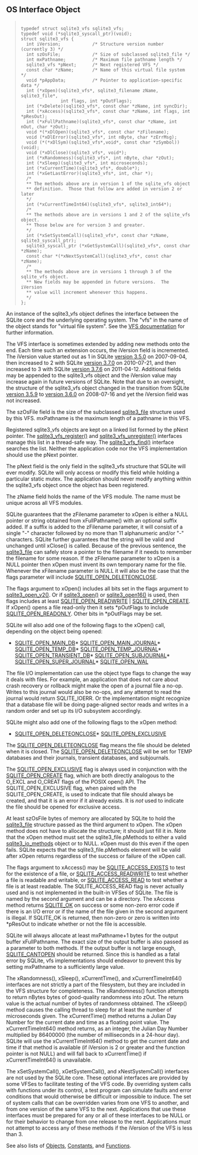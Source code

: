 ## OS Interface Object




> ```
> 
> typedef struct sqlite3_vfs sqlite3_vfs;
> typedef void (*sqlite3_syscall_ptr)(void);
> struct sqlite3_vfs {
>   int iVersion;            /* Structure version number (currently 3) */
>   int szOsFile;            /* Size of subclassed sqlite3_file */
>   int mxPathname;          /* Maximum file pathname length */
>   sqlite3_vfs *pNext;      /* Next registered VFS */
>   const char *zName;       /* Name of this virtual file system */
>   void *pAppData;          /* Pointer to application-specific data */
>   int (*xOpen)(sqlite3_vfs*, sqlite3_filename zName, sqlite3_file*,
>                int flags, int *pOutFlags);
>   int (*xDelete)(sqlite3_vfs*, const char *zName, int syncDir);
>   int (*xAccess)(sqlite3_vfs*, const char *zName, int flags, int *pResOut);
>   int (*xFullPathname)(sqlite3_vfs*, const char *zName, int nOut, char *zOut);
>   void *(*xDlOpen)(sqlite3_vfs*, const char *zFilename);
>   void (*xDlError)(sqlite3_vfs*, int nByte, char *zErrMsg);
>   void (*(*xDlSym)(sqlite3_vfs*,void*, const char *zSymbol))(void);
>   void (*xDlClose)(sqlite3_vfs*, void*);
>   int (*xRandomness)(sqlite3_vfs*, int nByte, char *zOut);
>   int (*xSleep)(sqlite3_vfs*, int microseconds);
>   int (*xCurrentTime)(sqlite3_vfs*, double*);
>   int (*xGetLastError)(sqlite3_vfs*, int, char *);
>   /*
>   ** The methods above are in version 1 of the sqlite_vfs object
>   ** definition.  Those that follow are added in version 2 or later
>   */
>   int (*xCurrentTimeInt64)(sqlite3_vfs*, sqlite3_int64*);
>   /*
>   ** The methods above are in versions 1 and 2 of the sqlite_vfs object.
>   ** Those below are for version 3 and greater.
>   */
>   int (*xSetSystemCall)(sqlite3_vfs*, const char *zName, sqlite3_syscall_ptr);
>   sqlite3_syscall_ptr (*xGetSystemCall)(sqlite3_vfs*, const char *zName);
>   const char *(*xNextSystemCall)(sqlite3_vfs*, const char *zName);
>   /*
>   ** The methods above are in versions 1 through 3 of the sqlite_vfs object.
>   ** New fields may be appended in future versions.  The iVersion
>   ** value will increment whenever this happens.
>   */
> };
> 
> ```



An instance of the sqlite3\_vfs object defines the interface between
the SQLite core and the underlying operating system. The "vfs"
in the name of the object stands for "virtual file system". See
the [VFS documentation](../vfs.html) for further information.


The VFS interface is sometimes extended by adding new methods onto
the end. Each time such an extension occurs, the iVersion field
is incremented. The iVersion value started out as 1 in
SQLite [version 3\.5\.0](../releaselog/3_5_0.html) on 2007\-09\-04, then increased to 2
with SQLite [version 3\.7\.0](../releaselog/3_7_0.html) on 2010\-07\-21, and then increased
to 3 with SQLite [version 3\.7\.6](../releaselog/3_7_6.html) on 2011\-04\-12\. Additional fields
may be appended to the sqlite3\_vfs object and the iVersion value
may increase again in future versions of SQLite.
Note that due to an oversight, the structure
of the sqlite3\_vfs object changed in the transition from
SQLite [version 3\.5\.9](../releaselog/3_5_9.html) to [version 3\.6\.0](../releaselog/3_6_0.html) on 2008\-07\-16
and yet the iVersion field was not increased.


The szOsFile field is the size of the subclassed [sqlite3\_file](../c3ref/file.html)
structure used by this VFS. mxPathname is the maximum length of
a pathname in this VFS.


Registered sqlite3\_vfs objects are kept on a linked list formed by
the pNext pointer. The [sqlite3\_vfs\_register()](../c3ref/vfs_find.html)
and [sqlite3\_vfs\_unregister()](../c3ref/vfs_find.html) interfaces manage this list
in a thread\-safe way. The [sqlite3\_vfs\_find()](../c3ref/vfs_find.html) interface
searches the list. Neither the application code nor the VFS
implementation should use the pNext pointer.


The pNext field is the only field in the sqlite3\_vfs
structure that SQLite will ever modify. SQLite will only access
or modify this field while holding a particular static mutex.
The application should never modify anything within the sqlite3\_vfs
object once the object has been registered.


The zName field holds the name of the VFS module. The name must
be unique across all VFS modules.




SQLite guarantees that the zFilename parameter to xOpen
is either a NULL pointer or string obtained
from xFullPathname() with an optional suffix added.
If a suffix is added to the zFilename parameter, it will
consist of a single "\-" character followed by no more than
11 alphanumeric and/or "\-" characters.
SQLite further guarantees that
the string will be valid and unchanged until xClose() is
called. Because of the previous sentence,
the [sqlite3\_file](../c3ref/file.html) can safely store a pointer to the
filename if it needs to remember the filename for some reason.
If the zFilename parameter to xOpen is a NULL pointer then xOpen
must invent its own temporary name for the file. Whenever the
xFilename parameter is NULL it will also be the case that the
flags parameter will include [SQLITE\_OPEN\_DELETEONCLOSE](../c3ref/c_open_autoproxy.html).


The flags argument to xOpen() includes all bits set in
the flags argument to [sqlite3\_open\_v2()](../c3ref/open.html). Or if [sqlite3\_open()](../c3ref/open.html)
or [sqlite3\_open16()](../c3ref/open.html) is used, then flags includes at least
[SQLITE\_OPEN\_READWRITE](../c3ref/c_open_autoproxy.html) \| [SQLITE\_OPEN\_CREATE](../c3ref/c_open_autoproxy.html).
If xOpen() opens a file read\-only then it sets \*pOutFlags to
include [SQLITE\_OPEN\_READONLY](../c3ref/c_open_autoproxy.html). Other bits in \*pOutFlags may be set.


SQLite will also add one of the following flags to the xOpen()
call, depending on the object being opened:


* [SQLITE\_OPEN\_MAIN\_DB](../c3ref/c_open_autoproxy.html)* [SQLITE\_OPEN\_MAIN\_JOURNAL](../c3ref/c_open_autoproxy.html)* [SQLITE\_OPEN\_TEMP\_DB](../c3ref/c_open_autoproxy.html)* [SQLITE\_OPEN\_TEMP\_JOURNAL](../c3ref/c_open_autoproxy.html)* [SQLITE\_OPEN\_TRANSIENT\_DB](../c3ref/c_open_autoproxy.html)* [SQLITE\_OPEN\_SUBJOURNAL](../c3ref/c_open_autoproxy.html)* [SQLITE\_OPEN\_SUPER\_JOURNAL](../c3ref/c_open_autoproxy.html)* [SQLITE\_OPEN\_WAL](../c3ref/c_open_autoproxy.html)



The file I/O implementation can use the object type flags to
change the way it deals with files. For example, an application
that does not care about crash recovery or rollback might make
the open of a journal file a no\-op. Writes to this journal would
also be no\-ops, and any attempt to read the journal would return
SQLITE\_IOERR. Or the implementation might recognize that a database
file will be doing page\-aligned sector reads and writes in a random
order and set up its I/O subsystem accordingly.


SQLite might also add one of the following flags to the xOpen method:


* [SQLITE\_OPEN\_DELETEONCLOSE](../c3ref/c_open_autoproxy.html)* [SQLITE\_OPEN\_EXCLUSIVE](../c3ref/c_open_autoproxy.html)



The [SQLITE\_OPEN\_DELETEONCLOSE](../c3ref/c_open_autoproxy.html) flag means the file should be
deleted when it is closed. The [SQLITE\_OPEN\_DELETEONCLOSE](../c3ref/c_open_autoproxy.html)
will be set for TEMP databases and their journals, transient
databases, and subjournals.


The [SQLITE\_OPEN\_EXCLUSIVE](../c3ref/c_open_autoproxy.html) flag is always used in conjunction
with the [SQLITE\_OPEN\_CREATE](../c3ref/c_open_autoproxy.html) flag, which are both directly
analogous to the O\_EXCL and O\_CREAT flags of the POSIX open()
API. The SQLITE\_OPEN\_EXCLUSIVE flag, when paired with the
SQLITE\_OPEN\_CREATE, is used to indicate that file should always
be created, and that it is an error if it already exists.
It is *not* used to indicate the file should be opened
for exclusive access.


At least szOsFile bytes of memory are allocated by SQLite
to hold the [sqlite3\_file](../c3ref/file.html) structure passed as the third
argument to xOpen. The xOpen method does not have to
allocate the structure; it should just fill it in. Note that
the xOpen method must set the sqlite3\_file.pMethods to either
a valid [sqlite3\_io\_methods](../c3ref/io_methods.html) object or to NULL. xOpen must do
this even if the open fails. SQLite expects that the sqlite3\_file.pMethods
element will be valid after xOpen returns regardless of the success
or failure of the xOpen call.




The flags argument to xAccess() may be [SQLITE\_ACCESS\_EXISTS](../c3ref/c_access_exists.html)
to test for the existence of a file, or [SQLITE\_ACCESS\_READWRITE](../c3ref/c_access_exists.html) to
test whether a file is readable and writable, or [SQLITE\_ACCESS\_READ](../c3ref/c_access_exists.html)
to test whether a file is at least readable. The SQLITE\_ACCESS\_READ
flag is never actually used and is not implemented in the built\-in
VFSes of SQLite. The file is named by the second argument and can be a
directory. The xAccess method returns [SQLITE\_OK](../rescode.html#ok) on success or some
non\-zero error code if there is an I/O error or if the name of
the file given in the second argument is illegal. If SQLITE\_OK
is returned, then non\-zero or zero is written into \*pResOut to indicate
whether or not the file is accessible.


SQLite will always allocate at least mxPathname\+1 bytes for the
output buffer xFullPathname. The exact size of the output buffer
is also passed as a parameter to both methods. If the output buffer
is not large enough, [SQLITE\_CANTOPEN](../rescode.html#cantopen) should be returned. Since this is
handled as a fatal error by SQLite, vfs implementations should endeavor
to prevent this by setting mxPathname to a sufficiently large value.


The xRandomness(), xSleep(), xCurrentTime(), and xCurrentTimeInt64()
interfaces are not strictly a part of the filesystem, but they are
included in the VFS structure for completeness.
The xRandomness() function attempts to return nBytes bytes
of good\-quality randomness into zOut. The return value is
the actual number of bytes of randomness obtained.
The xSleep() method causes the calling thread to sleep for at
least the number of microseconds given. The xCurrentTime()
method returns a Julian Day Number for the current date and time as
a floating point value.
The xCurrentTimeInt64() method returns, as an integer, the Julian
Day Number multiplied by 86400000 (the number of milliseconds in
a 24\-hour day).
SQLite will use the xCurrentTimeInt64() method to get the current
date and time if that method is available (if iVersion is 2 or
greater and the function pointer is not NULL) and will fall back
to xCurrentTime() if xCurrentTimeInt64() is unavailable.


The xSetSystemCall(), xGetSystemCall(), and xNestSystemCall() interfaces
are not used by the SQLite core. These optional interfaces are provided
by some VFSes to facilitate testing of the VFS code. By overriding
system calls with functions under its control, a test program can
simulate faults and error conditions that would otherwise be difficult
or impossible to induce. The set of system calls that can be overridden
varies from one VFS to another, and from one version of the same VFS to the
next. Applications that use these interfaces must be prepared for any
or all of these interfaces to be NULL or for their behavior to change
from one release to the next. Applications must not attempt to access
any of these methods if the iVersion of the VFS is less than 3\.


See also lists of
 [Objects](../c3ref/objlist.html),
 [Constants](../c3ref/constlist.html), and
 [Functions](../c3ref/funclist.html).



